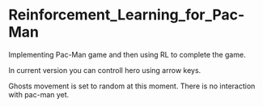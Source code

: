 # Reinforcement_Learning_for_Pac-Man
Implementing Pac-Man game and then using RL to complete the game.

In current version you can controll hero using arrow keys.

Ghosts movement is set to random at this moment. There is no interaction with pac-man yet.
